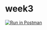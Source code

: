 # week3

[![Run in Postman](https://run.pstmn.io/button.svg)](https://app.getpostman.com/run-collection/19231130-8c1e749a-0685-4ae8-8ac3-681d559a8459?action=collection%2Ffork&collection-url=entityId%3D19231130-8c1e749a-0685-4ae8-8ac3-681d559a8459%26entityType%3Dcollection%26workspaceId%3D059b02d9-6ab5-4182-b56c-f56e5f01f6f4#?env%5BHW1%5D=W3sia2V5IjoiJGVjaG9fYm9keSIsInZhbHVlIjoiXCJIZWxsbyBXb3JsZCEgTHVpcyB3YXMgaGVyZSEhIVwiIiwiZW5hYmxlZCI6dHJ1ZSwidHlwZSI6ImRlZmF1bHQiLCJzZXNzaW9uVmFsdWUiOiJcIkhlbGxvIFdvcmxkISBMdWlzIHdhcyBoZXJlISEhXCIiLCJzZXNzaW9uSW5kZXgiOjB9XQ==)
